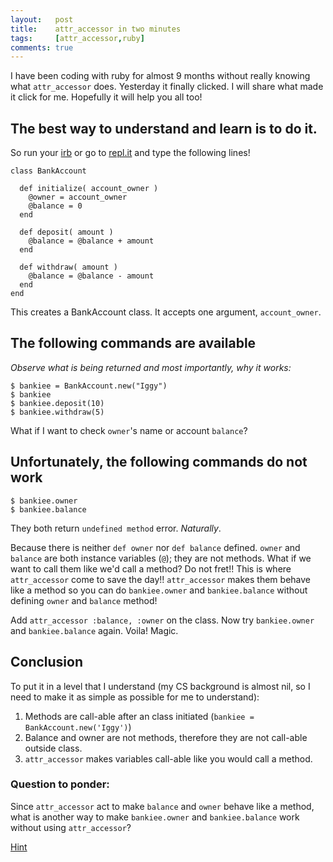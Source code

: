 ```yaml
---
layout:   post
title:    attr_accessor in two minutes
tags:     [attr_accessor,ruby]
comments: true
---
```


I have been coding with ruby for almost 9 months without really knowing what `attr_accessor` does. Yesterday it finally clicked. I will share what made it click for me. Hopefully it will help you all too!

## The best way to understand and learn is to do it.

So run your [irb](http://ruby-doc.org/stdlib-2.0.0/libdoc/irb/rdoc/IRB.html) or go to [repl.it](https://repl.it/) and type the following lines!

```
class BankAccount

  def initialize( account_owner )
    @owner = account_owner
    @balance = 0
  end

  def deposit( amount )
    @balance = @balance + amount
  end

  def withdraw( amount )
    @balance = @balance - amount
  end
end
```

This creates a BankAccount class. It accepts one argument, `account_owner`.

## The following commands are available
*Observe what is being returned and most importantly, why it works:*

```
$ bankiee = BankAccount.new("Iggy")
$ bankiee
$ bankiee.deposit(10)
$ bankiee.withdraw(5)
```

What if I want to check `owner`'s name or account `balance`?

## Unfortunately, the following commands do not work
```
$ bankiee.owner
$ bankiee.balance
```
They both return `undefined method` error. *Naturally*.

Because there is neither `def owner` nor `def balance` defined. `owner` and `balance` are both instance variables (`@`); they are not methods. What if we want to call them like we'd call a method? Do not fret!! This is where `attr_accessor` come to save the day!! `attr_accessor` makes them behave like a method so you can do `bankiee.owner` and `bankiee.balance` without defining `owner` and `balance` method!

Add `attr_accessor :balance, :owner` on the class. Now try `bankiee.owner` and `bankiee.balance` again. Voila! Magic.


## Conclusion

To put it in a level that I understand (my CS background is almost nil, so I need to make it as simple as possible for me to understand):

1. Methods are call-able after an class initiated (`bankiee = BankAccount.new('Iggy')`)
2. Balance and owner are not methods, therefore they are not call-able outside class.
3. `attr_accessor` makes variables call-able like you would call a method.

### Question to ponder:

Since `attr_accessor` act to make `balance` and `owner` behave like a method, what is another way to make `bankiee.owner` and `bankiee.balance` work without using `attr_accessor`?

[Hint](http://stackoverflow.com/questions/4370960/what-is-attr-accessor-in-ruby)
